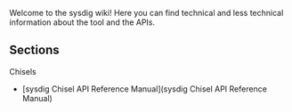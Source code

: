 Welcome to the sysdig wiki!
Here you can find technical and less technical information about the tool and the APIs.

## Sections
Chisels
* [sysdig Chisel API Reference Manual](sysdig Chisel API Reference Manual)